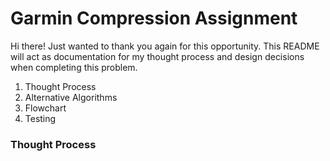 # Garmin Compression Assignment

Hi there! Just wanted to thank you again for this opportunity. This README will act as documentation for my thought process and design decisions when completing this problem. 

1. Thought Process
2. Alternative Algorithms
3. Flowchart
4. Testing

### Thought Process
